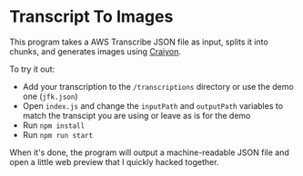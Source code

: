 # Transcript To Images

This program takes a AWS Transcribe JSON file as input, splits it into chunks, and generates images using [Craiyon](https://www.craiyon.com/).

To try it out:
- Add your transcription to the `/transcriptions` directory or use the demo one (`jfk.json`)
- Open `index.js` and change the `inputPath` and `outputPath` variables to match the transcipt you are using or leave as is for the demo
- Run `npm install`
- Run `npm run start`

When it's done, the program will output a machine-readable JSON file and open a little web preview that I quickly hacked together.